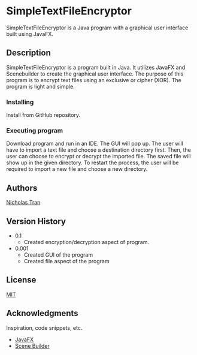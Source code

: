 # SimpleTextFileEncryptor

SimpleTextFileEncryptor is a Java program with a graphical user interface built using JavaFX.

## Description

SimpleTextFileEncryptor is a program built in Java. It utilizes JavaFX and Scenebuilder to create the graphical user interface. The purpose of this program is to encrypt text files using an exclusive or cipher (XOR). The program is light and simple.

### Installing

Install from GitHub repository.

### Executing program

Download program and run in an IDE. The GUI will pop up. The user will have to import a text file and choose a destination directory first. Then, the user can choose to encrypt or decrypt the imported file. The saved file will show up in the given directory. To restart the process, the user will be required to import a new file and choose a new directory.
## Authors
 
   [Nicholas Tran](https://github.com/NickT144)

## Version History

* 0.1
    * Created encryption/decryption aspect of program.
* 0.001
    * Created GUI of the program
    * Created file aspect of the program

## License

[MIT](https://choosealicense.com/licenses/mit/)

## Acknowledgments

Inspiration, code snippets, etc.
* [JavaFX](https://openjfx.io/)
* [Scene Builder](https://gluonhq.com/products/scene-builder/)
